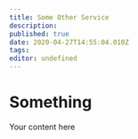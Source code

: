 ```yaml
---
title: Some Other Service
description: 
published: true
date: 2020-04-27T14:55:04.010Z
tags: 
editor: undefined
---
```


# Something
Your content here
